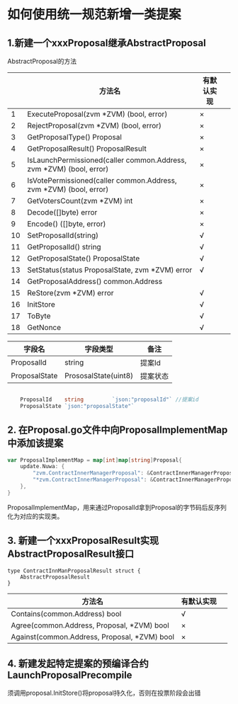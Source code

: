 # 如何使用统一规范新增一类提案

## 1.新建一个xxxProposal继承AbstractProposal

AbstractProposal的方法

|      | 方法名                                                       | 有默认实现 |      |
| ---- | ------------------------------------------------------------ | ---------- | ---- |
| 1    | ExecuteProposal(zvm *ZVM) (bool, error)                      | ×          |      |
| 2    | RejectProposal(zvm *ZVM) (bool, error)                       | ×          |      |
| 3    | GetProposalType() Proposal                                   | ×          |      |
| 4    | GetProposalResult() ProposalResult                           | ×          |      |
| 5    | IsLaunchPermissioned(caller common.Address, zvm *ZVM) (bool, error) | ×          |      |
| 6    | IsVotePermissioned(caller common.Address, zvm *ZVM) (bool, error) | ×          |      |
| 7    | GetVotersCount(zvm *ZVM) int                                 | ×          |      |
| 8    | Decode([]byte) error                                         | ×          |      |
| 9    | Encode() ([]byte, error)                                     | ×          |      |
| 10   | SetProposalId(string)                                        | √          |      |
| 11   | GetProposalId() string                                       | √          |      |
| 12   | GetProposalState() ProposalState                             | √          |      |
| 13   | SetStatus(status ProposalState, zvm *ZVM) error              | √          |      |
| 14   | GetProposalAddress() common.Address                          |            |      |
| 15   | ReStore(zvm *ZVM) error                                      | √          |      |
| 16   | InitStore                                                    | √          |      |
| 17   | ToByte                                                       | √          |      |
| 18   | GetNonce                                                     | √          |      |



| 字段名        | 字段类型             | 备注     |
| ------------- | -------------------- | -------- |
| ProposalId    | string               | 提案Id   |
| ProposalState | PrososalState(uint8) | 提案状态 |

```go

	ProposalId    string         `json:"proposalId"` //提案id
	ProposalState `json:"proposalState"`
```

## 2. 在Proposal.go文件中向ProposalImplementMap中添加该提案

``` go
var ProposalImplementMap = map[int]map[string]Proposal{
	update.Nuwa: {
		"zvm.ContractInnerManagerProposal": &ContractInnerManagerProposal{},
        "*zvm.ContractInnerManagerProposal": &ContractInnerManagerProposal{},
	},
}
```

ProposalImplementMap，用来通过ProposalId拿到Proposal的字节码后反序列化为对应的实现类。

## 3. 新建一个xxxProposalResult实现AbstractProposalResult接口

```
type ContractInnManProposalResult struct {
	AbstractProposalResult
}
```

| 方法名                                       | 有默认实现 |      |
| -------------------------------------------- | ---------- | ---- |
| Contains(common.Address) bool                | √          |      |
| Agree(common.Address, Proposal, *ZVM) bool   | ×          |      |
| Against(common.Address, Proposal, *ZVM) bool | ×          |      |

## 4. 新建发起特定提案的预编译合约LaunchProposalPrecompile

须调用proposal.InitStore()将proposal持久化，否则在投票阶段会出错
